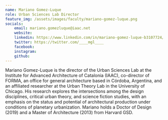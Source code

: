 ```yaml
---
name: Mariano Gomez-Luque
role: Urban Sciences Lab Director
feature_img: /assets/images/faculty/mariano-gomez-luque.png
socials:
    email: mariano.gomezluque@iaac.net
    website:
    linkedin: https://www.linkedin.com/in/mariano-gomez-luque-b3107724/
    twitter: https://twitter.com/____mgl____
    facebook:
    instagram:
    github:
---
```


Mariano Gomez-Luque is the director of the Urban Sciences Lab at the Institute for Advanced  Architecture of Catalonia (IAAC), co-director of FORMA, an office for general architecture based in  Córdoba, Argentina, and an affiliated researcher at the Urban Theory Lab in the University of  Chicago. His research explores the intersections among the design disciplines, critical urban theory,  and science fiction studies, with an emphasis on the status and potential of architectural production  under conditions of planetary urbanization. Mariano holds a Doctor of Design (2019) and a Master of  Architecture (2013) from Harvard GSD.